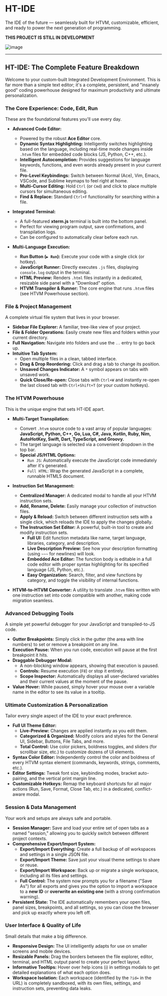 # HT-IDE

The IDE of the future — seamlessly built for HTVM, customizable, efficient, and ready to power the next generation of programming.

**THIS PROJECT IS STILL IN DEVELOPMENT**

![image](https://github.com/user-attachments/assets/baef0e77-fcc8-4ed9-9607-f9bbe1ab4114)

---

## **HT-IDE: The Complete Feature Breakdown**

Welcome to your custom-built Integrated Development Environment. This is far more than a simple text editor; it's a complete, persistent, and "insanely good" coding powerhouse designed for maximum productivity and ultimate personalization.

### **The Core Experience: Code, Edit, Run**

These are the foundational features you'll use every day.

*   **Advanced Code Editor:**
    *   Powered by the robust **Ace Editor** core.
    *   **Dynamic Syntax Highlighting:** Intelligently switches highlighting based on the language, including real-time mode changes inside `.htvm` files for embedded code blocks (JS, Python, C++, etc.).
    *   **Intelligent Autocompletion:** Provides suggestions for language keywords, functions, and even words already present in your current file.
    *   **Pro-Level Keybindings:** Switch between Normal (Ace), Vim, Emacs, VSCode, and Sublime keymaps to feel right at home.
    *   **Multi-Cursor Editing:** Hold `Ctrl` (or `Cmd`) and click to place multiple cursors for simultaneous editing.
    *   **Find & Replace:** Standard `Ctrl+F` functionality for searching within a file.

*   **Integrated Terminal:**
    *   A full-featured **xterm.js** terminal is built into the bottom panel.
    *   Perfect for viewing program output, save confirmations, and transpilation logs.
    *   Can be configured to automatically clear before each run.

*   **Multi-Language Execution:**
    *   **Run Button (`▶ Run`):** Execute your code with a single click (or hotkey).
    *   **JavaScript Runner:** Directly executes `.js` files, displaying `console.log` output in the terminal.
    *   **HTML Preview:** Renders `.html` files instantly in a dedicated, resizable side panel with a "Download" option.
    *   **HTVM Transpiler & Runner:** The core engine that runs `.htvm` files (see HTVM Powerhouse section).

### **File & Project Management**

A complete virtual file system that lives in your browser.

*   **Sidebar File Explorer:** A familiar, tree-like view of your project.
*   **File & Folder Operations:** Easily create new files and folders within your current directory.
*   **Full Navigation:** Navigate into folders and use the `..` entry to go back up.
*   **Intuitive Tab System:**
    *   Open multiple files in a clean, tabbed interface.
    *   **Drag & Drop Reordering:** Click and drag a tab to change its position.
    *   **Unsaved Changes Indicator:** A `*` symbol appears on tabs with unsaved work.
    *   **Quick Close/Re-open:** Close tabs with `Ctrl+W` and instantly re-open the last closed tab with `Ctrl+Shift+T` (or your custom hotkeys).

### **The HTVM Powerhouse**

This is the unique engine that sets HT-IDE apart.

*   **Multi-Target Transpilation:**
    *   Convert `.htvm` source code to a vast array of popular languages: **JavaScript, Python, C++, Go, Lua, C#, Java, Kotlin, Ruby, Nim, AutoHotKey, Swift, Dart, TypeScript, and Groovy.**
    *   The target language is selected via a convenient dropdown in the top bar.
    *   **Special JS/HTML Options:**
        *   `Run JS`: Automatically execute the JavaScript code immediately after it's generated.
        *   `Full HTML`: Wrap the generated JavaScript in a complete, runnable HTML5 document.

*   **Instruction Set Management:**
    *   **Centralized Manager:** A dedicated modal to handle all your HTVM instruction sets.
    *   **Add, Rename, Delete:** Easily manage your collection of instruction files.
    *   **Apply & Reload:** Switch between different instruction sets with a single click, which reloads the IDE to apply the changes globally.
    *   **The Instruction Set Editor:** A powerful, built-in tool to create and modify instruction sets.
        *   **Full UI:** Edit function metadata like name, target language, libraries, category, and description.
        *   **Live Description Preview:** See how your description formatting (using `~~~` for newlines) will look.
        *   **Embedded Ace Editor:** The function body is editable in a full code editor with proper syntax highlighting for its specified language (JS, Python, etc.).
        *   **Easy Organization:** Search, filter, and view functions by category, and toggle the visibility of internal functions.

*   **HTVM-to-HTVM Converter:** A utility to translate `.htvm` files written with one instruction set into code compatible with another, making code migration seamless.

### **Advanced Debugging Tools**

A simple yet powerful debugger for your JavaScript and transpiled-to-JS code.

*   **Gutter Breakpoints:** Simply click in the gutter (the area with line numbers) to set or remove a breakpoint on any line.
*   **Execution Pause:** When you run code, execution will pause at the first breakpoint it hits.
*   **Draggable Debugger Modal:**
    *   A non-blocking window appears, showing that execution is paused.
    *   **Controls:** Resume execution (`F8`) or stop it entirely.
    *   **Scope Inspector:** Automatically displays all user-declared variables and their current values at the moment of the pause.
*   **Value Hover:** While paused, simply hover your mouse over a variable name in the editor to see its value in a tooltip.

### **Ultimate Customization & Personalization**

Tailor every single aspect of the IDE to your exact preference.

*   **Full UI Theme Editor:**
    *   **Live-Preview:** Changes are applied instantly as you edit them.
    *   **Categorized & Organized:** Modify colors and styles for the General UI, Sidebar, Buttons, File Tabs, and more.
    *   **Total Control:** Use color pickers, boldness toggles, and sliders (for scrollbar size, etc.) to customize dozens of UI elements.
*   **Syntax Color Editor:** Independently control the color and boldness of every HTVM syntax element (commands, keywords, strings, comments, etc.).
*   **Editor Settings:** Tweak font size, keybinding modes, bracket auto-pairing, and the vertical print margin line.
*   **Customizable Hotkeys:** Remap the keyboard shortcuts for all major actions (Run, Save, Format, Close Tab, etc.) in a dedicated, conflict-aware modal.

### **Session & Data Management**

Your work and setups are always safe and portable.

*   **Session Manager:** Save and load your entire set of open tabs as a named "session," allowing you to quickly switch between different project contexts.
*   **Comprehensive Export/Import System:**
    *   **Export/Import Everything:** Create a full backup of *all* workspaces and settings in a single JSON file.
    *   **Export/Import Theme:** Save just your visual theme settings to share or reuse.
    *   **Export/Import Workspace:** Back up or migrate a single workspace, including all its files and settings.
    *   **Full Control:** The system now prompts you for a filename ("Save As") for all exports and gives you the option to import a workspace to a **new ID** or **overwrite an existing one** (with a strong confirmation warning).
*   **Persistent State:** The IDE automatically remembers your open files, panel sizes, breakpoints, and all settings, so you can close the browser and pick up exactly where you left off.

### **User Interface & Quality of Life**

Small details that make a big difference.

*   **Responsive Design:** The UI intelligently adapts for use on smaller screens and mobile devices.
*   **Resizable Panels:** Drag the borders between the file explorer, editor, terminal, and HTML output panel to create your perfect layout.
*   **Informative Tooltips:** Hover over help icons (`ℹ️`) in settings modals to get detailed explanations of what each option does.
*   **Workspace Isolation:** Each workspace (identified by the `?id=` in the URL) is completely sandboxed, with its own files, settings, and instruction sets, preventing data leaks.
